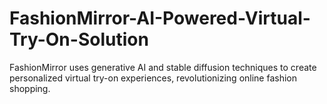 # FashionMirror-AI-Powered-Virtual-Try-On-Solution
FashionMirror uses generative AI and stable diffusion techniques to create personalized virtual try-on experiences, revolutionizing online fashion shopping.
